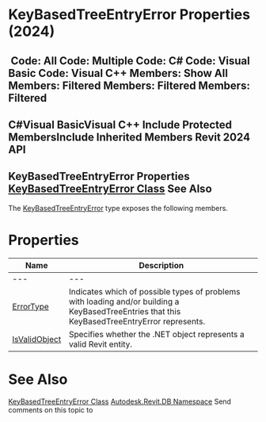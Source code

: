 # KeyBasedTreeEntryError Properties (2024)

﻿
 Code: All Code: Multiple Code: C# Code: Visual Basic Code: Visual C++  Members: Show All Members: Filtered Members: Filtered Members: Filtered   
---  
C#Visual BasicVisual C++
Include Protected MembersInclude Inherited Members
Revit 2024 API  
---  
KeyBasedTreeEntryError Properties  
[KeyBasedTreeEntryError Class](045029df-f8bd-d8df-e5bb-df840012d804.md "KeyBasedTreeEntryError Class") See Also  
---  
The [KeyBasedTreeEntryError](045029df-f8bd-d8df-e5bb-df840012d804.md "KeyBasedTreeEntryError Class") type exposes the following members.
# Properties
| Name | Description |
| --- | --- |
| --- | --- | --- |
| [ErrorType](f95a3294-8d76-fd99-1449-e544b9be8521.md "ErrorType Property") | Indicates which of possible types of problems with loading and/or building a KeyBasedTreeEntries that this KeyBasedTreeEntryError represents. |
| [IsValidObject](3ad09fc7-03a8-8720-78f1-9dda95f99128.md "IsValidObject Property") | Specifies whether the .NET object represents a valid Revit entity. |

# See Also
[KeyBasedTreeEntryError Class](045029df-f8bd-d8df-e5bb-df840012d804.md "KeyBasedTreeEntryError Class")
[Autodesk.Revit.DB Namespace](87546ba7-461b-c646-cbb1-2cb8f5bff8b2.md "Autodesk.Revit.DB Namespace")
Send comments on this topic to 